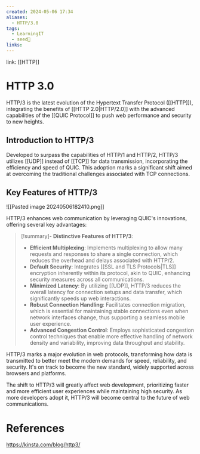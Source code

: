 ```yaml
---
created: 2024-05-06 17:34
aliases:
  - HTTP/3.0
tags:
  - LearningIT
  - seed🌱
links:
---
```


link: [[HTTP]]

# HTTP 3.0

HTTP/3 is the latest evolution of the Hypertext Transfer Protocol ([[HTTP]]), integrating the benefits of [[HTTP 2.0|HTTP/2.0]] with the advanced capabilities of the [[QUIC Protocol]] to push web performance and security to new heights.

## Introduction to HTTP/3

Developed to surpass the capabilities of HTTP/1 and HTTP/2, HTTP/3 utilizes [[UDP]] instead of [[TCP]] for data transmission, incorporating the efficiency and speed of QUIC. This adoption marks a significant shift aimed at overcoming the traditional challenges associated with TCP connections.

## Key Features of HTTP/3

![[Pasted image 20240506182410.png]]

HTTP/3 enhances web communication by leveraging QUIC's innovations, offering several key advantages:

> [!summary]- **Distinctive Features of HTTP/3**:
> - **Efficient Multiplexing**: Implements multiplexing to allow many requests and responses to share a single connection, which reduces the overhead and delays associated with HTTP/2.
> - **Default Security**: Integrates [[SSL and TLS Protocols|TLS]] encryption inherently within its protocol, akin to QUIC, enhancing security measures across all communications.
> - **Minimized Latency**: By utilizing [[UDP]], HTTP/3 reduces the overall latency for connection setups and data transfer, which significantly speeds up web interactions.
> - **Robust Connection Handling**: Facilitates connection migration, which is essential for maintaining stable connections even when network interfaces change, thus supporting a seamless mobile user experience.
> - **Advanced Congestion Control**: Employs sophisticated congestion control techniques that enable more effective handling of network density and variability, improving data throughput and stability.

HTTP/3 marks a major evolution in web protocols, transforming how data is transmitted to better meet the modern demands for speed, reliability, and security. It's on track to become the new standard, widely supported across browsers and platforms.

The shift to HTTP/3 will greatly affect web development, prioritizing faster and more efficient user experiences while maintaining high security. As more developers adopt it, HTTP/3 will become central to the future of web communications.

# References

https://kinsta.com/blog/http3/
